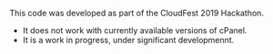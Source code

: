 This code was developed as part of the CloudFest 2019 Hackathon.

* It does not work with currently available versions of cPanel.
* It is a work in progress, under significant developmennt.
